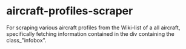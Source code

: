 # aircraft-profiles-scraper
For scraping various aircraft profiles from the Wiki-list of a all aircraft, specifically fetching information contained in the div containing the class_"infobox".
